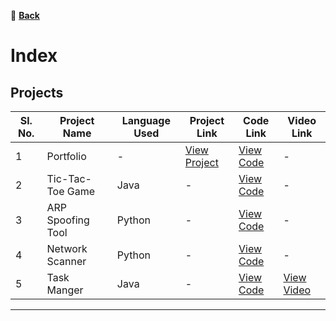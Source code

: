 🔗 **[Back](index.md)**

# Index

## Projects

| Sl. No. | Project Name       | Language Used | Project Link                                           | Code Link                                             | Video Link                                      |
|---------|--------------------|---------------|--------------------------------------------------------|------------------------------------------------------|------------------------------------------------|
| 1       | Portfolio    |       -   | [View Project](https://tarunkumar910.github.io/) | [View Code](https://github.com/tarunkumar910/tarunkumar910.github.io) | - |
| 2       | Tic-Tac-Toe Game    | Java          | - | [View Code](https://github.com/tarunkumar910/tic_tac_to_game) | - |
| 3       | ARP Spoofing Tool   | Python        | - | [View Code](https://github.com/tarunkumar910/ARP_SPOOFING) | - |
| 4       | Network Scanner     | Python        | - | [View Code](https://github.com/tarunkumar910/network_scanner) | - |
| 5       | Task Manger   | Java         | - | [View Code](https://github.com/tarunkumar910/Task_manger) | [View Video](https://youtube.com/shorts/v40m01kb5qo?si=MbMDlcveCzLe6K1C)  |

---

